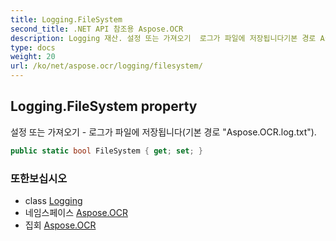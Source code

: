 ```yaml
---
title: Logging.FileSystem
second_title: .NET API 참조용 Aspose.OCR
description: Logging 재산. 설정 또는 가져오기  로그가 파일에 저장됩니다기본 경로 Aspose.OCR.log.txt.
type: docs
weight: 20
url: /ko/net/aspose.ocr/logging/filesystem/
---
```

## Logging.FileSystem property

설정 또는 가져오기 - 로그가 파일에 저장됩니다(기본 경로 "Aspose.OCR.log.txt").

```csharp
public static bool FileSystem { get; set; }
```

### 또한보십시오

* class [Logging](../)
* 네임스페이스 [Aspose.OCR](../../logging/)
* 집회 [Aspose.OCR](../../../)



